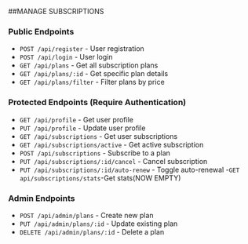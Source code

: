 ##MANAGE SUBSCRIPTIONS

### Public Endpoints
- `POST /api/register` - User registration
- `POST /api/login` - User login
- `GET /api/plans` - Get all subscription plans
- `GET /api/plans/:id` - Get specific plan details
- `GET /api/plans/filter` - Filter plans by price

### Protected Endpoints (Require Authentication)
- `GET /api/profile` - Get user profile
- `PUT /api/profile` - Update user profile
- `GET /api/subscriptions` - Get user subscriptions
- `GET /api/subscriptions/active` - Get active subscription
- `POST /api/subscriptions` - Subscribe to a plan
- `PUT /api/subscriptions/:id/cancel` - Cancel subscription
- `PUT /api/subscriptions/:id/auto-renew` - Toggle auto-renewal
-`GET api/subscriptions/stats`-Get stats(NOW EMPTY)

### Admin Endpoints
- `POST /api/admin/plans` - Create new plan
- `PUT /api/admin/plans/:id` - Update existing plan
- `DELETE /api/admin/plans/:id` - Delete a plan

